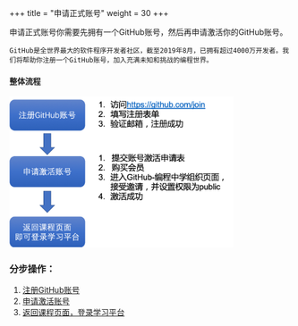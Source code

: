 +++
title = "申请正式账号"
weight = 30
+++

申请正式账号你需要先拥有一个GitHub账号，然后再申请激活你的GitHub账号。

```
GitHub是全世界最大的软件程序开发者社区，截至2019年8月，已拥有超过4000万开发者。我们将帮助你注册一个GitHub账号，加入充满未知和挑战的编程世界。
```

#### 整体流程

<img src="./images/申请正式账号-整体流程.png" alt="申请正式账号-整体流程" style="width: 400px;"/>

### 分步操作：

1. [注册GitHub账号]()
2. [申请激活账号]()
3. [返回课程页面，登录学习平台]()
